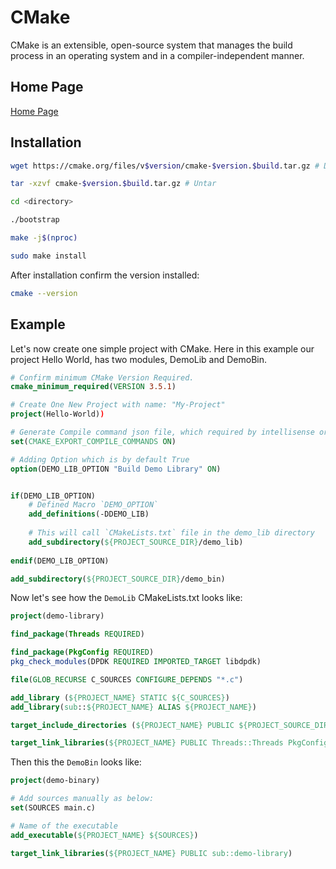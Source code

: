 # CMake
CMake is an extensible, open-source system that manages the build process in an operating system and in a compiler-independent manner.

## Home Page
[Home Page](http://www.cmake.org/download)

## Installation

```bash
wget https://cmake.org/files/v$version/cmake-$version.$build.tar.gz # Download

tar -xzvf cmake-$version.$build.tar.gz # Untar

cd <directory>

./bootstrap

make -j$(nproc)

sudo make install
```

After installation confirm the version installed:

```bash
cmake --version
```


## Example
Let's now create one simple project with CMake.
Here in this example our project Hello World, has two modules, DemoLib and DemoBin.

```cmake
# Confirm minimum CMake Version Required.
cmake_minimum_required(VERSION 3.5.1)

# Create One New Project with name: "My-Project" 
project(Hello-World))

# Generate Compile command json file, which required by intellisense or cland.
set(CMAKE_EXPORT_COMPILE_COMMANDS ON)

# Adding Option which is by default True
option(DEMO_LIB_OPTION "Build Demo Library" ON)


if(DEMO_LIB_OPTION)
	# Defined Macro `DEMO_OPTION`
	add_definitions(-DDEMO_LIB)
	
	# This will call `CMakeLists.txt` file in the demo_lib directory
	add_subdirectory(${PROJECT_SOURCE_DIR}/demo_lib)
	
endif(DEMO_LIB_OPTION)

add_subdirectory(${PROJECT_SOURCE_DIR}/demo_bin)
```

Now let's see how the `DemoLib` CMakeLists.txt looks like:
```cmake
project(demo-library)

find_package(Threads REQUIRED)

find_package(PkgConfig REQUIRED)
pkg_check_modules(DPDK REQUIRED IMPORTED_TARGET libdpdk)

file(GLOB_RECURSE C_SOURCES CONFIGURE_DEPENDS "*.c")

add_library (${PROJECT_NAME} STATIC ${C_SOURCES})
add_library(sub::${PROJECT_NAME} ALIAS ${PROJECT_NAME})

target_include_directories (${PROJECT_NAME} PUBLIC ${PROJECT_SOURCE_DIR})

target_link_libraries(${PROJECT_NAME} PUBLIC Threads::Threads PkgConfig::DPDK)
```

Then this the `DemoBin` looks like:
```cmake
project(demo-binary)

# Add sources manually as below:
set(SOURCES main.c)

# Name of the executable
add_executable(${PROJECT_NAME} ${SOURCES})

target_link_libraries(${PROJECT_NAME} PUBLIC sub::demo-library)
```

